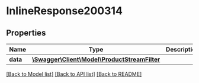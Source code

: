# InlineResponse200314

## Properties
Name | Type | Description | Notes
------------ | ------------- | ------------- | -------------
**data** | [**\Swagger\Client\Model\ProductStreamFilter**](ProductStreamFilter.md) |  | [optional] 

[[Back to Model list]](../../README.md#documentation-for-models) [[Back to API list]](../../README.md#documentation-for-api-endpoints) [[Back to README]](../../README.md)

